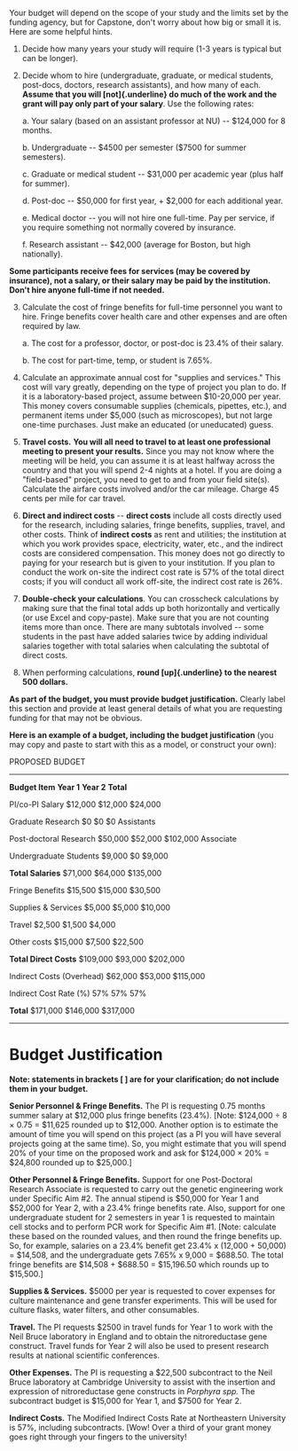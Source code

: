 Your budget will depend on the scope of your study and the limits set by
the funding agency, but for Capstone, don't worry about how big or small
it is. Here are some helpful hints.

1.  Decide how many years your study will require (1-3 years is typical
    but can be longer).

2.  Decide whom to hire (undergraduate, graduate, or medical students,
    post-docs, doctors, research assistants), and how many of each.
    **Assume that you will [not]{.underline} do much of the work and the
    grant will pay only part of your salary**. Use the following rates:

    a.  Your salary (based on an assistant professor at NU) -- \$124,000
        for 8 months.

    b.  Undergraduate -- \$4500 per semester (\$7500 for summer
        semesters).

    c.  Graduate or medical student -- \$31,000 per academic year (plus
        half for summer).

    d.  Post-doc -- \$50,000 for first year, + \$2,000 for each
        additional year.

    e.  Medical doctor -- you will not hire one full-time. Pay per
        service, if you require something not normally covered by
        insurance.

    f.  Research assistant -- \$42,000 (average for Boston, but high
        nationally).

**Some participants receive fees for services (may be covered by
insurance), not a salary, or their salary may be paid by the
institution. Don't hire anyone full-time if not needed.**

3.  Calculate the cost of fringe benefits for full-time personnel you
    want to hire. Fringe benefits cover health care and other expenses
    and are often required by law.

    a.  The cost for a professor, doctor, or post-doc is 23.4% of their
        salary.

    b.  The cost for part-time, temp, or student is 7.65%.

4.  Calculate an approximate annual cost for "supplies and services."
    This cost will vary greatly, depending on the type of project you
    plan to do. If it is a laboratory-based project, assume between
    \$10-20,000 per year. This money covers consumable supplies
    (chemicals, pipettes, etc.), and permanent items under \$5,000 (such
    as microscopes), but not large one-time purchases. Just make an
    educated (or uneducated) guess.

5.  **Travel costs.** **You will all need to travel to at least one
    professional meeting to present your results.** Since you may not
    know where the meeting will be held, you can assume it is at least
    halfway across the country and that you will spend 2-4 nights at a
    hotel. If you are doing a "field-based" project, you need to get to
    and from your field site(s). Calculate the airfare costs involved
    and/or the car mileage. Charge 45 cents per mile for car travel.

6.  **Direct and indirect costs** -- **direct costs** include all costs
    directly used for the research, including salaries, fringe benefits,
    supplies, travel, and other costs. Think of **indirect costs** as
    rent and utilities; the institution at which you work provides
    space, electricity, water, etc., and the indirect costs are
    considered compensation. This money does not go directly to paying
    for your research but is given to your institution. If you plan to
    conduct the work on-site the indirect cost rate is 57% of the total
    direct costs; if you will conduct all work off-site, the indirect
    cost rate is 26%.

7.  **Double-check your calculations**. You can crosscheck calculations
    by making sure that the final total adds up both horizontally and
    vertically (or use Excel and copy-paste). Make sure that you are not
    counting items more than once. There are many subtotals involved --
    some students in the past have added salaries twice by adding
    individual salaries together with total salaries when calculating
    the subtotal of direct costs.

8.  When performing calculations, **round [up]{.underline} to the
    nearest 500 dollars.**

**As part of the budget, you must provide budget justification.**
Clearly label this section and provide at least general details of what
you are requesting funding for that may not be obvious.

**Here is an example of a budget, including the budget justification**
(you may copy and paste to start with this as a model, or construct your
own):

PROPOSED BUDGET

  ------------------------- --------------- --------------- ---------------
  **Budget Item**           **Year 1**      **Year 2**      **Total**

  PI/co-PI Salary           \$12,000        \$12,000        \$24,000

  Graduate Research         \$0             \$0             \$0
  Assistants                                                

  Post-doctoral Research    \$50,000        \$52,000        \$102,000
  Associate                                                 

  Undergraduate Students    \$9,000         \$0             \$9,000

  **Total Salaries**        \$71,000        \$64,000        \$135,000

  Fringe Benefits           \$15,500        \$15,000        \$30,500

  Supplies & Services       \$5,000         \$5,000         \$10,000

  Travel                    \$2,500         \$1,500         \$4,000

  Other costs               \$15,000        \$7,500         \$22,500

  **Total Direct Costs**    \$109,000       \$93,000        \$202,000

  Indirect Costs (Overhead) \$62,000        \$53,000        \$115,000

  Indirect Cost Rate (%)    57%             57%             57%

  **Total**                 \$171,000       \$146,000       \$317,000
  ------------------------- --------------- --------------- ---------------

# Budget Justification

**Note: statements in brackets \[ \] are for your clarification; do not
include them in your budget.**

**Senior Personnel & Fringe Benefits.** The PI is requesting 0.75 months
summer salary at \$12,000 plus fringe benefits (23.4%). \[Note:
\$124,000 ÷ 8 × 0.75 = \$11,625 rounded up to \$12,000. Another option
is to estimate the amount of time you will spend on this project (as a
PI you will have several projects going at the same time). So, you might
estimate that you will spend 20% of your time on the proposed work and
ask for \$124,000 × 20% = \$24,800 rounded up to \$25,000.\]

**Other Personnel & Fringe Benefits.** Support for one Post-Doctoral
Research Associate is requested to carry out the genetic engineering
work under Specific Aim #2. The annual stipend is \$50,000 for Year 1
and \$52,000 for Year 2, with a 23.4% fringe benefits rate. Also,
support for one undergraduate student for 2 semesters in year 1 is
requested to maintain cell stocks and to perform PCR work for Specific
Aim #1. \[Note: calculate these based on the rounded values, and then
round the fringe benefits up. So, for example, salaries on a 23.4%
benefit get 23.4% x (12,000 + 50,000) = \$14,508, and the undergraduate
gets 7.65% x 9,000 = \$688.50. The total fringe benefits are \$14,508 +
\$688.50 = \$15,196.50 which rounds up to \$15,500.\]

**Supplies & Services.** \$5000 per year is requested to cover expenses
for culture maintenance and gene transfer experiments. This will be used
for culture flasks, water filters, and other consumables.

**Travel.** The PI requests \$2500 in travel funds for Year 1 to work
with the Neil Bruce laboratory in England and to obtain the
nitroreductase gene construct. Travel funds for Year 2 will also be used
to present research results at national scientific conferences.

**Other Expenses.** The PI is requesting a \$22,500 subcontract to the
Neil Bruce laboratory at Cambridge University to assist with the
insertion and expression of nitroreductase gene constructs in *Porphyra
spp.* The subcontract budget is \$15,000 for Year 1, and \$7500 for Year
2.

**Indirect Costs.** The Modified Indirect Costs Rate at Northeastern
University is 57%, including subcontracts. \[Wow! Over a third of your
grant money goes right through your fingers to the university!
